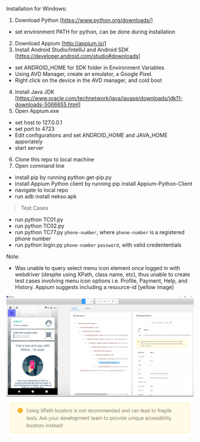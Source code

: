 Installation for Windows: 
1. Download Python [https://www.python.org/downloads/]
 - set environment PATH for python, can be done during installation
2. Download Appium [http://appium.io/]
3. Install Android Studio/IntelliJ and Android SDK [https://developer.android.com/studio#downloads]
 - set ANDROID_HOME for SDK folder in Environment Variables
 - Using AVD Manager, create an emulator, a Google Pixel.
 - Right click on the device in the AVD manager, and cold boot 
4. Install Java JDK [https://www.oracle.com/technetwork/java/javase/downloads/jdk11-downloads-5066655.html]
5. Open Appium.exe
 - set host to 127.0.0.1
 - set port to 4723
 - Edit configurations and set ANDROID_HOME and JAVA_HOME apporiately 
 - start server
 6. Clone this repo to local machine
 7. Open command line
 - install pip by running python get-pip.py
 - install Appium Python client by running pip install Appium-Python-Client
 - navigate to local repo
 - run adb install nekso.apk
 > Test Cases
 - run python TC01.py
 - run python TC02.py
 - run python TC77.py `phone-number`, where `phone-number` is a registered phone number
 - run python login.py `phone-number` `password`, with valid credententials 
 
 Note:
 - Was unable to query select menu icon element once logged in with webdriver (despite using XPath, class name, etc), thus unable to create test cases involving menu icon options i.e. Profile, Payment, Help, and History. Appium suggests including a resource-id [yellow image]
 
 <img src="screenshots/pastedImage.png">
 
 <img src="screenshots/Screenshot_250.png">
